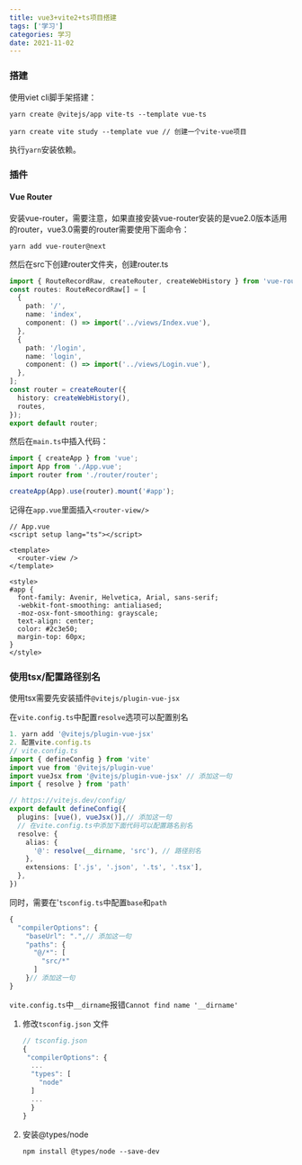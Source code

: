 ```yaml
---
title: vue3+vite2+ts项目搭建
tags: ['学习']
categories: 学习
date: 2021-11-02
---
```


<!--more-->

### 搭建

使用viet cli脚手架搭建：	

`yarn create @vitejs/app vite-ts --template vue-ts`

`yarn create vite study --template vue // 创建一个vite-vue项目`

执行`yarn`安装依赖。

### 插件

#### Vue Router

安装vue-router，需要注意，如果直接安装vue-router安装的是vue2.0版本适用的router，vue3.0需要的router需要使用下面命令：

`yarn add vue-router@next`

然后在src下创建router文件夹，创建router.ts

```typescript
import { RouteRecordRaw, createRouter, createWebHistory } from 'vue-router';
const routes: RouteRecordRaw[] = [
  {
    path: '/',
    name: 'index',
    component: () => import('../views/Index.vue'),
  },
  {
    path: '/login',
    name: 'login',
    component: () => import('../views/Login.vue'),
  },
];
const router = createRouter({
  history: createWebHistory(),
  routes,
});
export default router;

```

然后在`main.ts`中插入代码：

```typescript
import { createApp } from 'vue';
import App from './App.vue';
import router from './router/router';

createApp(App).use(router).mount('#app');
```

记得在`app.vue`里面插入`<router-view/>`

```vue
// App.vue
<script setup lang="ts"></script>

<template>
  <router-view />
</template>

<style>
#app {
  font-family: Avenir, Helvetica, Arial, sans-serif;
  -webkit-font-smoothing: antialiased;
  -moz-osx-font-smoothing: grayscale;
  text-align: center;
  color: #2c3e50;
  margin-top: 60px;
}
</style>

```



### 使用tsx/配置路径别名

使用tsx需要先安装插件`@vitejs/plugin-vue-jsx`

在`vite.config.ts`中配置`resolve`选项可以配置别名

```typescript
1. yarn add '@vitejs/plugin-vue-jsx'
2. 配置vite.config.ts
// vite.config.ts
import { defineConfig } from 'vite'
import vue from '@vitejs/plugin-vue'
import vueJsx from '@vitejs/plugin-vue-jsx' // 添加这一句
import { resolve } from 'path'

// https://vitejs.dev/config/
export default defineConfig({
  plugins: [vue(), vueJsx()],// 添加这一句
  // 在vite.config.ts中添加下面代码可以配置路名别名
  resolve: {
    alias: {
      '@': resolve(__dirname, 'src'), // 路径别名
    },
    extensions: ['.js', '.json', '.ts', '.tsx'],
  },
})

```

同时，需要在'`tsconfig.ts`中配置`base`和`path`

```typescript
{
  "compilerOptions": {
    "baseUrl": ".",// 添加这一句
    "paths": {
      "@/*": [
        "src/*"
      ]
    }// 添加这一句
}
```

`vite.config.ts`中`__dirname`报错`Cannot find name '__dirname'`

1. 修改`tsconfig.json` 文件

   ```javascript
   // tsconfig.json
   {
    "compilerOptions": {
     ...
     "types": [
       "node"
     ]
     ...
     }
   }

2. 安装@types/node

   `npm install @types/node --save-dev`

